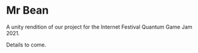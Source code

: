 # Mr Bean

A unity rendition of our project for the Internet Festival Quantum Game Jam 2021.

Details to come.